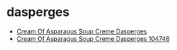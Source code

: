 # dasperges

 * [Cream Of Asparagus Soup Creme Dasperges](../../index/c/cream-of-asparagus-soup-creme-dasperges-104746.json)
 * [Cream Of Asparagus Soup Creme Dasperges 104746](../../index/c/cream-of-asparagus-soup-creme-dasperges-104746.json)
